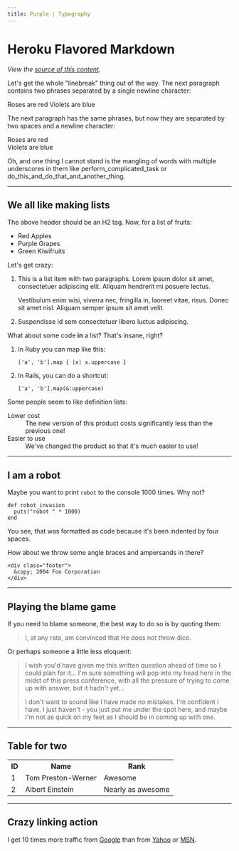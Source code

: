 ```yaml
---
title: Purple | Typography
---
```


Heroku Flavored Markdown
========================

*View the [source of this content](http://github.github.com/github-flavored-markdown/sample_content.html).*

Let's get the whole "linebreak" thing out of the way. The next paragraph
contains two phrases separated by a single newline character:

Roses are red
Violets are blue

The next paragraph has the same phrases, but now they are separated by two
spaces and a newline character:

Roses are red  
Violets are blue

Oh, and one thing I cannot stand is the mangling of words with multiple
underscores in them like perform_complicated_task or
do_this_and_do_that_and_another_thing.

---

We all like making lists
------------------------

The above header should be an H2 tag. Now, for a list of fruits:

* Red Apples
* Purple Grapes
* Green Kiwifruits

Let's get crazy:

1.  This is a list item with two paragraphs. Lorem ipsum dolor
    sit amet, consectetuer adipiscing elit. Aliquam hendrerit
    mi posuere lectus.

    Vestibulum enim wisi, viverra nec, fringilla in, laoreet
    vitae, risus. Donec sit amet nisl. Aliquam semper ipsum
    sit amet velit.

2.  Suspendisse id sem consectetuer libero luctus adipiscing.

What about some code **in** a list? That's insane, right?

1. In Ruby you can map like this:

    ```
    ['a', 'b'].map { |x| x.uppercase }
    ```

2. In Rails, you can do a shortcut:

    ```
    ['a', 'b'].map(&:uppercase)
    ```

Some people seem to like definition lists:

<dl>
  <dt>Lower cost</dt>
  <dd>The new version of this product costs significantly less than the previous one!</dd>
  <dt>Easier to use</dt>
  <dd>We've changed the product so that it's much easier to use!</dd>
</dl>

---

I am a robot
------------

Maybe you want to print `robot` to the console 1000 times. Why not?

```
def robot_invasion
  puts("robot " * 1000)
end
```

You see, that was formatted as code because it's been indented by four spaces.

How about we throw some angle braces and ampersands in there?

```
<div class="footer">
  &copy; 2004 Foo Corporation
</div>
```

---

Playing the blame game
----------------------

If you need to blame someone, the best way to do so is by quoting them:

> I, at any rate, am convinced that He does not throw dice.

Or perhaps someone a little less eloquent:

> I wish you'd have given me this written question ahead of time so I could
> plan for it... I'm sure something will pop into my head here in the midst of
> this press conference, with all the pressure of trying to come up with
> answer, but it hadn't yet...
>
> I don't want to sound like I have made no mistakes. I'm confident I have. I
> just haven't - you just put me under the spot here, and maybe I'm not as
> quick on my feet as I should be in coming up with one.

---

Table for two
-------------

<table>
  <tr>
    <th>ID</th><th>Name</th><th>Rank</th>
  </tr>
  <tr>
    <td>1</td><td>Tom Preston-Werner</td><td>Awesome</td>
  </tr>
  <tr>
    <td>2</td><td>Albert Einstein</td><td>Nearly as awesome</td>
  </tr>
</table>

---

Crazy linking action
--------------------

I get 10 times more traffic from [Google][1] than from [Yahoo][2] or [MSN][3].

[1]: http://google.com/        "Google"
[2]: http://search.yahoo.com/  "Yahoo Search"
[3]: http://search.msn.com/    "MSN Search"
